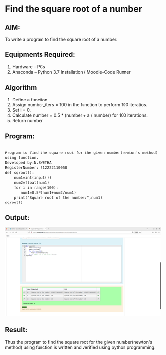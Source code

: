 # Find the square root of a number

## AIM:
To write a program to find the square root of a number.

## Equipments Required:
1. Hardware – PCs
2. Anaconda – Python 3.7 Installation / Moodle-Code Runner

## Algorithm
1. Define a function.
2. Assign number_iters = 100 in the function to perform 100 iteratios.
3. Set i = 0.
4. Calculate  number = 0.5 * (number + a / number) for 100 iterations.
5. Return number

## Program:
```

Program to find the square root for the given number(newton's method) using function.
Developed by:N.SWETHA
RegisterNumber: 212222110050
def sqroot():
    num1=int(input())
    num2=float(num1)
    for i in range(100):
       num1=0.5*(num1+num2/num1)
    print("Square root of the number:",num1)
sqroot()
```

## Output:
![output](squareroot.png)


## Result:
Thus the program to find the square root for the given number(newton's method) using function is written and verified using python programming.
